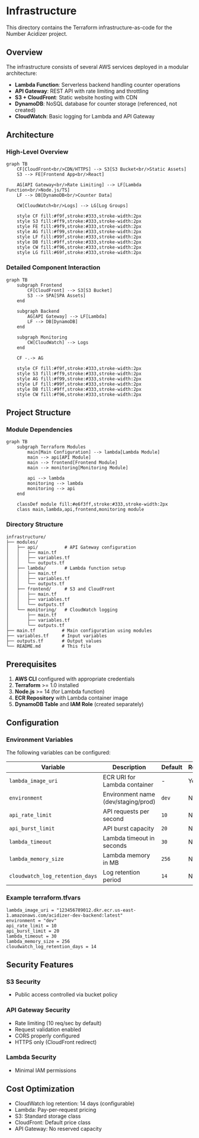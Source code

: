 # Infrastructure

This directory contains the Terraform infrastructure-as-code for the Number Acidizer project.

## Overview

The infrastructure consists of several AWS services deployed in a modular architecture:

- **Lambda Function**: Serverless backend handling counter operations
- **API Gateway**: REST API with rate limiting and throttling
- **S3 + CloudFront**: Static website hosting with CDN
- **DynamoDB**: NoSQL database for counter storage (referenced, not created)
- **CloudWatch**: Basic logging for Lambda and API Gateway

## Architecture

### High-Level Overview

```mermaid
graph TB
    CF[CloudFront<br/>CDN/HTTPS] --> S3[S3 Bucket<br/>Static Assets]
    S3 --> FE[Frontend App<br/>React]
    
    AG[API Gateway<br/>Rate Limiting] --> LF[Lambda Function<br/>Node.js/TS]
    LF --> DB[DynamoDB<br/>Counter Data]
    
    CW[CloudWatch<br/>Logs] --> LG[Log Groups]
    
    style CF fill:#f9f,stroke:#333,stroke-width:2px
    style S3 fill:#ff9,stroke:#333,stroke-width:2px
    style FE fill:#9f9,stroke:#333,stroke-width:2px
    style AG fill:#f99,stroke:#333,stroke-width:2px
    style LF fill:#99f,stroke:#333,stroke-width:2px
    style DB fill:#9ff,stroke:#333,stroke-width:2px
    style CW fill:#f96,stroke:#333,stroke-width:2px
    style LG fill:#69f,stroke:#333,stroke-width:2px
```

### Detailed Component Interaction

```mermaid
graph TB
    subgraph Frontend
        CF[CloudFront] --> S3[S3 Bucket]
        S3 --> SPA[SPA Assets]
    end
    
    subgraph Backend
        AG[API Gateway] --> LF[Lambda]
        LF --> DB[DynamoDB]
    end
    
    subgraph Monitoring
        CW[CloudWatch] --> Logs
    end
    
    CF -.-> AG
    
    style CF fill:#f9f,stroke:#333,stroke-width:2px
    style S3 fill:#ff9,stroke:#333,stroke-width:2px
    style AG fill:#f99,stroke:#333,stroke-width:2px
    style LF fill:#99f,stroke:#333,stroke-width:2px
    style DB fill:#9ff,stroke:#333,stroke-width:2px
    style CW fill:#f96,stroke:#333,stroke-width:2px
```

## Project Structure

### Module Dependencies

```mermaid
graph TB
    subgraph Terraform Modules
        main[Main Configuration] --> lambda[Lambda Module]
        main --> api[API Module]
        main --> frontend[Frontend Module]
        main --> monitoring[Monitoring Module]
        
        api --> lambda
        monitoring --> lambda
        monitoring --> api
    end
    
    classDef module fill:#e6f3ff,stroke:#333,stroke-width:2px
    class main,lambda,api,frontend,monitoring module
```

### Directory Structure

```
infrastructure/
├── modules/
│   ├── api/          # API Gateway configuration
│   │   ├── main.tf
│   │   ├── variables.tf
│   │   └── outputs.tf
│   ├── lambda/       # Lambda function setup
│   │   ├── main.tf
│   │   ├── variables.tf
│   │   └── outputs.tf
│   ├── frontend/     # S3 and CloudFront
│   │   ├── main.tf
│   │   ├── variables.tf
│   │   └── outputs.tf
│   └── monitoring/   # CloudWatch logging
│       ├── main.tf
│       ├── variables.tf
│       └── outputs.tf
├── main.tf          # Main configuration using modules
├── variables.tf     # Input variables
├── outputs.tf       # Output values
└── README.md        # This file
```

## Prerequisites

1. **AWS CLI** configured with appropriate credentials
2. **Terraform** >= 1.0 installed
3. **Node.js** >= 14 (for Lambda function)
4. **ECR Repository** with Lambda container image
5. **DynamoDB Table** and **IAM Role** (created separately)

## Configuration

### Environment Variables

The following variables can be configured:

| Variable | Description | Default | Required |
|----------|-------------|---------|----------|
| `lambda_image_uri` | ECR URI for Lambda container | - | Yes |
| `environment` | Environment name (dev/staging/prod) | `dev` | No |
| `api_rate_limit` | API requests per second | `10` | No |
| `api_burst_limit` | API burst capacity | `20` | No |
| `lambda_timeout` | Lambda timeout in seconds | `30` | No |
| `lambda_memory_size` | Lambda memory in MB | `256` | No |
| `cloudwatch_log_retention_days` | Log retention period | `14` | No |

### Example terraform.tfvars

```hcl
lambda_image_uri = "123456789012.dkr.ecr.us-east-1.amazonaws.com/acidizer-dev-backend:latest"
environment = "dev"
api_rate_limit = 10
api_burst_limit = 20
lambda_timeout = 30
lambda_memory_size = 256
cloudwatch_log_retention_days = 14
```

## Security Features

### S3 Security
- Public access controlled via bucket policy

### API Gateway Security
- Rate limiting (10 req/sec by default)
- Request validation enabled
- CORS properly configured
- HTTPS only (CloudFront redirect)

### Lambda Security
- Minimal IAM permissions

## Cost Optimization
- CloudWatch log retention: 14 days (configurable)
- Lambda: Pay-per-request pricing
- S3: Standard storage class
- CloudFront: Default price class
- API Gateway: No reserved capacity
